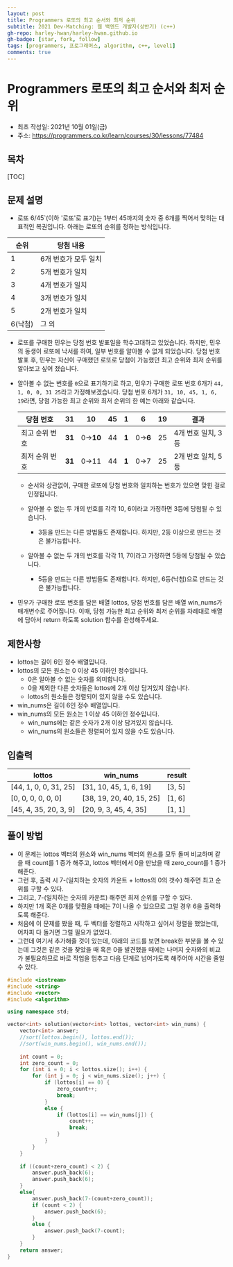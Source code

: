 ```yaml
---
layout: post
title: Programmers 로또의 최고 순서와 최저 순위
subtitle: 2021 Dev-Matching: 웹 백엔드 개발자(상반기) (c++)
gh-repo: harley-hwan/harley-hwan.github.io
gh-badge: [star, fork, follow]
tags: [programmers, 프로그래머스, algorithm, c++, level1]
comments: true
---
```


# Programmers 로또의 최고 순서와 최저 순위

- 최초 작성일: 2021년 10월 01일(금)
- 주소: https://programmers.co.kr/learn/courses/30/lessons/77484

## 목차
[TOC]

## 문제 설명

- 로또 6/45`(이하 '로또'로 표기)는 1부터 45까지의 숫자 중 6개를 찍어서 맞히는 대표적인 복권입니다. 아래는 로또의 순위를 정하는 방식입니다. 

| 순위    | 당첨 내용            |
| ------- | -------------------- |
| 1       | 6개 번호가 모두 일치 |
| 2       | 5개 번호가 일치      |
| 3       | 4개 번호가 일치      |
| 4       | 3개 번호가 일치      |
| 5       | 2개 번호가 일치      |
| 6(낙첨) | 그 외                |


- 로또를 구매한 민우는 당첨 번호 발표일을 학수고대하고 있었습니다. 하지만, 민우의 동생이 로또에 낙서를 하여, 일부 번호를 알아볼 수 없게 되었습니다. 당첨 번호 발표 후, 민우는 자신이 구매했던 로또로 당첨이 가능했던 최고 순위와 최저 순위를 알아보고 싶어 졌습니다.

- 알아볼 수 없는 번호를 `0`으로 표기하기로 하고, 민우가 구매한 로또 번호 6개가 `44, 1, 0, 0, 31 25`라고 가정해보겠습니다. 당첨 번호 6개가 `31, 10, 45, 1, 6, 19`라면, 당첨 가능한 최고 순위와 최저 순위의 한 예는 아래와 같습니다.

  | 당첨 번호      | 31     | 10       | 45   | 1     | 6       | 19   | 결과               |
  | -------------- | ------ | -------- | ---- | ----- | ------- | ---- | ------------------ |
  | 최고 순위 번호 | **31** | 0→**10** | 44   | **1** | 0→**6** | 25   | 4개 번호 일치, 3등 |
  | 최저 순위 번호 | **31** | 0→11     | 44   | **1** | 0→7     | 25   | 2개 번호 일치, 5등 |

  - 순서와 상관없이, 구매한 로또에 당첨 번호와 일치하는 번호가 있으면 맞힌 걸로 인정됩니다.
  - 알아볼 수 없는 두 개의 번호를 각각 10, 6이라고 가정하면 3등에 당첨될 수 있습니다.
    - 3등을 만드는 다른 방법들도 존재합니다. 하지만, 2등 이상으로 만드는 것은 불가능합니다.

  - 알아볼 수 없는 두 개의 번호를 각각 11, 7이라고 가정하면 5등에 당첨될 수 있습니다.
    - 5등을 만드는 다른 방법들도 존재합니다. 하지만, 6등(낙첨)으로 만드는 것은 불가능합니다.

- 민우가 구매한 로또 번호를 담은 배열 lottos, 당첨 번호를 담은 배열 win_nums가 매개변수로 주어집니다. 이때, 당첨 가능한 최고 순위와 최저 순위를 차례대로 배열에 담아서 return 하도록 solution 함수를 완성해주세요.

## 제한사항
- lottos는 길이 6인 정수 배열입니다.
- lottos의 모든 원소는 0 이상 45 이하인 정수입니다.
  - 0은 알아볼 수 없는 숫자를 의미합니다.
  - 0을 제외한 다른 숫자들은 lottos에 2개 이상 담겨있지 않습니다.
  - lottos의 원소들은 정렬되어 있지 않을 수도 있습니다.
- win_nums은 길이 6인 정수 배열입니다.
- win_nums의 모든 원소는 1 이상 45 이하인 정수입니다.
  - win_nums에는 같은 숫자가 2개 이상 담겨있지 않습니다.
  - win_nums의 원소들은 정렬되어 있지 않을 수도 있습니다.

## 입출력

| lottos                | win_nums                 | result |
| --------------------- | ------------------------ | ------ |
| [44, 1, 0, 0, 31, 25] | [31, 10, 45, 1, 6, 19]   | [3, 5] |
| [0, 0, 0, 0, 0, 0]    | [38, 19, 20, 40, 15, 25] | [1, 6] |
| [45, 4, 35, 20, 3, 9] | [20, 9, 3, 45, 4, 35]    | [1, 1] |



## 풀이 방법

- 이 문제는 lottos 벡터의 원소와 win_nums 벡터의 원소를 모두 돌며 비교하며 같을 때 count를 1 증가 해주고, lottos 벡터에서 0을 만났을 때 zero_count를 1 증가 해준다.
- 그런 후, 출력 시 7-(일치하는 숫자의 카운트 + lottos의 0의 갯수) 해주면 최고 순위를 구할 수 있다.
- 그리고, 7-(일치하는 숫자의 카운트) 해주면 최저 순위를 구할 수 있다.
- 하지만 1개 혹은 0개를 맞췄을 때에는 7이 나올 수 있으므로 그럴 경우 6을 출력하도록 해준다.
- 처음에 이 문제를 봤을 때, 두 벡터를 정렬하고 시작하고 싶어서 정렬을 했었는데, 어차피 다 돌거면 그럴 필요가 없었다.
- 그런데 여기서 추가해줄 것이 있는데, 아래의 코드를 보면 break한 부분을 볼 수 있는데 그것은 같은 것을 찾았을 때 혹은 0을 발견했을 때에는 나머지 숫자와의 비교가 불필요하므로 바로 작업을 멈추고 다음 단계로 넘어가도록 해주어야 시간을 줄일 수 있다.



```c++
#include <iostream>
#include <string>
#include <vector>
#include <algorithm>

using namespace std;

vector<int> solution(vector<int> lottos, vector<int> win_nums) {
    vector<int> answer;
    //sort(lottos.begin(), lottos.end());
    //sort(win_nums.begin(), win_nums.end());
    
    int count = 0;
    int zero_count = 0;
    for (int i = 0; i < lottos.size(); i++) {
        for (int j = 0; j < win_nums.size(); j++) {
            if (lottos[i] == 0) {
                zero_count++;
                break;
            }
            else {
                if (lottos[i] == win_nums[j]) {
                    count++;
                    break;
                }
            }
        }
    }
    
    if ((count+zero_count) < 2) {
        answer.push_back(6);
        answer.push_back(6);
    }
    else{
        answer.push_back(7-(count+zero_count));
        if (count < 2) {
            answer.push_back(6);
        }
        else {
            answer.push_back(7-count);
        }
    }
    return answer;
}
```

